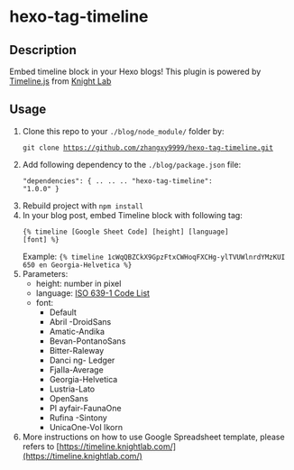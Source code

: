 # hexo-tag-timeline

## Description
Embed timeline block in your Hexo blogs! This plugin is powered by [Timeline.js](https://timeline.knightlab.com/) from [Knight Lab](https://knightlab.northwestern.edu/)

## Usage
1. Clone this repo to your `./blog/node_module/` folder by:
<br/><pre><code>git clone https://github.com/zhangxy9999/hexo-tag-timeline.git</code></pre>
2. Add following dependency to the `./blog/package.json` file:
<br/><pre><code>"dependencies": {
            ..
            ..
            ..
            "hexo-tag-timeline": "1.0.0"
        }</code></pre>
3. Rebuild project with `npm install`
4. In your blog post, embed Timeline block with following tag:
<br/><pre><code>{% timeline [Google Sheet Code] [height] [language] [font] %}</code></pre>
    Example: `{% timeline 1cWqQBZCkX9GpzFtxCWHoqFXCHg-ylTVUWlnrdYMzKUI 650 en Georgia-Helvetica %}`
5. Parameters:
    * height: number in pixel
    * language: [ISO 639-1 Code List](https://en.wikipedia.org/wiki/List_of_ISO_639-1_codes)
    * font: 
        * Default
        * Abril -DroidSans
        * Amatic-Andika
        * Bevan-PontanoSans
        * Bitter-Raleway
        * Danci ng- Ledger
        * FjaIIa-Average
        * Georgia-Helvetica
        * Lustria-Lato
        * OpenSans
        * PI ayfair-FaunaOne
        * Rufina -Sintony
        * UnicaOne-VoI Ikorn
6. More instructions on how to use Google Spreadsheet template, please refers to [https://timeline.knightlab.com/](https://timeline.knightlab.com/)